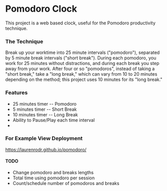 # Pomodoro Clock

This project is a web based clock, useful for the Pomodoro productivity technique.

### The Technique
Break up your worktime into 25 minute intervals ("pomodoro"), separated by 5 minute break intervals ("short break"). During each pomodoro, you work for 25 minutes without distractions, and during each break you step away from your work. After four or so "pomodoros", instead of taking a "short break," take a "long break," which can vary from 10 to 20 minutes depending on the method; this project uses 10 minutes for its "long break."

### Features
* 25 minutes timer -- Pomodoro
* 5 minutes timer -- Short Break
* 10 minutes timer -- Long Break
* Ability to Pause/Play each time interval
*

### For Example View Deployment

https://laurenrodr.github.io/pomodoro/

#### TODO
* Change pomodoro and breaks lengths
* Total time using pomodoro per session
* Count/schedule number of pomodoros and breaks
